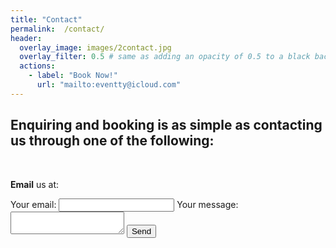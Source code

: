 ```yaml
---
title: "Contact"
permalink:  /contact/
header:
  overlay_image: images/2contact.jpg
  overlay_filter: 0.5 # same as adding an opacity of 0.5 to a black background
  actions:
    - label: "Book Now!"
      url: "mailto:eventty@icloud.com"
---
```


## Enquiring and booking is as simple as contacting us through one of the following:

<br>

<i class="fas fa-envelope-square"></i>       **Email** us at:
<!-- modify this form HTML and place wherever you want your form -->
<form
  action="https://formspree.io/f/xannrwpb"
  method="POST"
>
  <label>
    Your email:
    <input type="email" name="email">
  </label>
  <label>
    Your message:
    <textarea name="message"></textarea>
  </label>
  <!-- your other form fields go here -->
  <button type="submit">Send</button>
</form>
